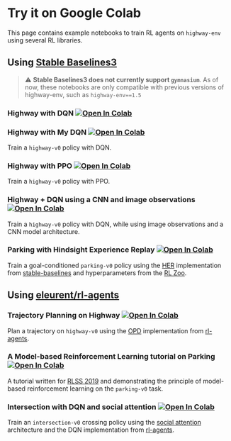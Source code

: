 # Try it on Google Colab

This page contains example notebooks to train RL agents on `highway-env` using several RL libraries.

## Using [Stable Baselines3](https://github.com/DLR-RM/stable-baselines3)

> :warning: **Stable Baselines3 does not currently support `gymnasium`**. As of now, these notebooks are only compatible with previous versions of highway-env, such as `highway-env==1.5`

### Highway with DQN [![Open In Colab](https://colab.research.google.com/assets/colab-badge.svg)](https://colab.research.google.com/github/eleurent/highway-env/blob/master/scripts/sb3_highway_dqn.ipynb)

### Highway with My DQN [![Open In Colab](https://colab.research.google.com/assets/colab-badge.svg)](https://colab.research.google.com/github/amirah1360/HighwayEnv/blob/master/scripts/sb3_highway_dqn.ipynb)


Train a `highway-v0` policy with DQN.

### Highway with PPO [![Open In Colab](https://colab.research.google.com/assets/colab-badge.svg)](https://colab.research.google.com/github/eleurent/highway-env/blob/master/scripts/sb3_highway_ppo.ipynb)

Train a `highway-v0` policy with PPO.

### Highway + DQN using a CNN and image observations [![Open In Colab](https://colab.research.google.com/assets/colab-badge.svg)](https://colab.research.google.com/github/eleurent/highway-env/blob/master/scripts/sb3_highway_dqn_cnn.ipynb)

Train a `highway-v0` policy with DQN, while using image observations and a CNN model architecture.

### Parking with Hindsight Experience Replay [![Open In Colab](https://colab.research.google.com/assets/colab-badge.svg)](https://colab.research.google.com/github/eleurent/highway-env/blob/master/scripts/parking_her.ipynb)

Train a goal-conditioned `parking-v0` policy using the [HER](https://arxiv.org/abs/1707.01495) implementation from [stable-baselines](https://github.com/DLR-RM/stable-baselines3) and hyperparameters from the [RL Zoo](https://github.com/DLR-RM/rl-baselines3-zoo).

## Using [eleurent/rl-agents](https://github.com/eleurent/rl-agents)

### Trajectory Planning on Highway [![Open In Colab](https://colab.research.google.com/assets/colab-badge.svg)](https://colab.research.google.com/github/eleurent/highway-env/blob/master/scripts/highway_planning.ipynb)

Plan a trajectory on `highway-v0` using the [OPD](https://hal.archives-ouvertes.fr/hal-00830182/) implementation from [rl-agents](https://github.com/eleurent/rl-agents).

### A Model-based Reinforcement Learning tutorial on Parking  [![Open In Colab](https://colab.research.google.com/assets/colab-badge.svg)](https://colab.research.google.com/github/eleurent/highway-env/blob/master/scripts/parking_model_based.ipynb)

A tutorial written for [RLSS 2019](https://rlss.inria.fr/) and demonstrating the principle of model-based reinforcement learning on the `parking-v0` task.

### Intersection with DQN and social attention [![Open In Colab](https://colab.research.google.com/assets/colab-badge.svg)](https://colab.research.google.com/github/eleurent/highway-env/blob/master/scripts/intersection_social_dqn.ipynb)

Train an `intersection-v0` crossing policy using the [social attention](https://arxiv.org/abs/1911.12250) architecture and the DQN implementation from [rl-agents](https://github.com/eleurent/rl-agents).
